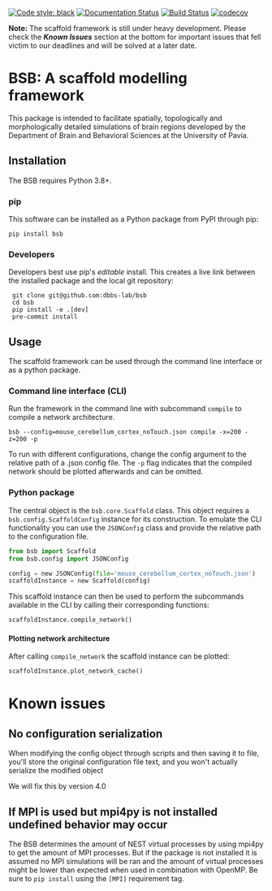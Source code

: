 [![Code style: black](https://img.shields.io/badge/code%20style-black-000000.svg)](https://github.com/psf/black)
[![Documentation Status](https://readthedocs.org/projects/bsb/badge/?version=latest)](https://bsb.readthedocs.io/en/latest/?badge=latest)
[![Build Status](https://travis-ci.com/dbbs-lab/bsb.svg?branch=master)](https://travis-ci.com/dbbs-lab/bsb)
[![codecov](https://codecov.io/gh/dbbs-lab/bsb/branch/master/graph/badge.svg)](https://codecov.io/gh/dbbs-lab/bsb)

**Note:** The scaffold framework is still under heavy development. Please check the
**_Known Issues_** section at the bottom for important issues that fell victim to our
deadlines and will be solved at a later date.

# BSB: A scaffold modelling framework
This package is intended to facilitate spatially, topologically and morphologically
detailed simulations of brain regions developed by the Department of Brain and
Behavioral Sciences at the University of Pavia.

## Installation

The BSB requires Python 3.8+.

### pip

This software can be installed as a Python package from PyPI through pip:

```
pip install bsb
```

### Developers

Developers best use pip's *editable* install. This creates a live link between the
installed package and the local git repository:

```
 git clone git@github.com:dbbs-lab/bsb
 cd bsb
 pip install -e .[dev]
 pre-commit install
```

## Usage

The scaffold framework can be used through the command line interface or as a python package.

### Command line interface (CLI)

Run the framework in the command line with subcommand `compile` to compile a network
architecture.

```
bsb --config=mouse_cerebellum_cortex_noTouch.json compile -x=200 -z=200 -p
```

To run with different configurations, change the config argument to the relative path of a
.json config file. The `-p` flag indicates that the compiled network should be plotted
afterwards and can be omitted.

### Python package

The central object is the `bsb.core.Scaffold` class. This object requires a
`bsb.config.ScaffoldConfig` instance for its construction. To emulate the CLI
functionality you can use the `JSONConfig` class and provide the relative path to the
configuration file.

```python
from bsb import Scaffold
from bsb.config import JSONConfig

config = new JSONConfig(file='mouse_cerebellum_cortex_noTouch.json')
scaffoldInstance = new Scaffold(config)
```

This scaffold instance can then be used to perform the subcommands available in the CLI by
calling their corresponding functions:

```python
scaffoldInstance.compile_network()
```

#### Plotting network architecture

After calling `compile_network` the scaffold instance can be plotted:

```python
scaffoldInstance.plot_network_cache()
```


# Known issues

## No configuration serialization

When modifying the config object through scripts and then saving it to file, you'll store
the original configuration file text, and you won't actually serialize the modified object

We will fix this by version 4.0

## If MPI is used but mpi4py is not installed undefined behavior may occur

The BSB determines the amount of NEST virtual processes by using mpi4py to get the amount
of MPI processes. But if the package is not installed it is assumed no MPI simulations
will be ran and the amount of virtual processes might be lower than expected when used in
combination with OpenMP. Be sure to `pip install` using the `[MPI]` requirement tag.
